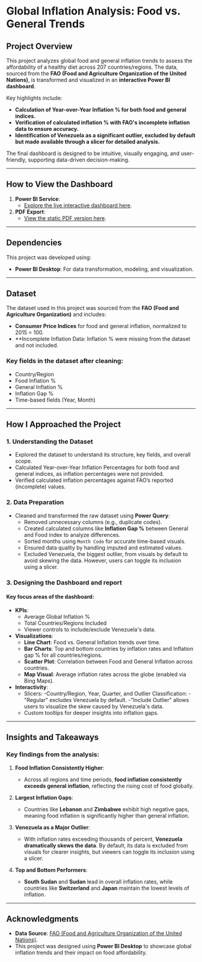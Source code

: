 # **Global Inflation Analysis: Food vs. General Trends**

## **Project Overview**
This project analyzes global food and general inflation trends to assess the affordability of a healthy diet across 207 countries/regions. The data, sourced from the **FAO (Food and Agriculture Organization of the United Nations)**, is transformed and visualized in an **interactive Power BI dashboard**.

Key highlights include:
- **Calculation of Year-over-Year Inflation % for both food and general indices.**
- **Verification of calculated inflation % with FAO's incomplete inflation data to ensure accuracy.**
- **Identification of Venezuela as a significant outlier, excluded by default but made available through a slicer for detailed analysis.**

The final dashboard is designed to be intuitive, visually engaging, and user-friendly, supporting data-driven decision-making.

---

## **How to View the Dashboard**
1. **Power BI Service**:
   - [Explore the live interactive dashboard here](https://app.powerbi.com/view?r=eyJrIjoiZjYyYzJjMWItMjg2OC00Y2VmLWJkOTItNThhZDYzZGQ1MDY5IiwidCI6ImI4NjBiZTJmLTI1ZGMtNDc0ZC1iNzJiLTIxZmQ4YzA0NGRiMCJ9&pageName=b35b204faeea5202239e).
2. **PDF Export**:
   - [View the static PDF version here](https://github.com/A-shiket/Global_Inflation_Analysis-Power-BI/blob/main/Global_Inflation_Analysis_by_Aakash_Shiket.pdf).

---

## **Dependencies**
This project was developed using:
- **Power BI Desktop**: For data transformation, modeling, and visualization.

---

## **Dataset**
The dataset used in this project was sourced from the **FAO (Food and Agriculture Organization)** and includes:
- **Consumer Price Indices** for food and general inflation, normalized to 2015 = 100.
- **Incomplete Inflation Data: Inflation % were missing from the dataset and not included.

### **Key fields in the dataset after cleaning**:
- Country/Region
- Food Inflation %
- General Inflation %
- Inflation Gap %
- Time-based fields (Year, Month)

---

## **How I Approached the Project**

### **1. Understanding the Dataset**
- Explored the dataset to understand its structure, key fields, and overall scope.
- Calculated Year-over-Year Inflation Percentages for both food and general indices, as inflation percentages were not provided.
- Verified calculated inflation percentages against FAO’s reported (incomplete) values.


### **2. Data Preparation**
- Cleaned and transformed the raw dataset using **Power Query**:
  - Removed unnecessary columns (e.g., duplicate codes).
  - Created calculated columns like **Inflation Gap %** between General and Food index to analyze differences.
  - Sorted months using `Month Code` for accurate time-based visuals.
  - Ensured data quality by handling imputed and estimated values.
  - Excluded Venezuela, the biggest outlier, from visuals by default to avoid skewing the data. However, users can toggle its inclusion using a slicer.


### **3. Designing the Dashboard and report**
#### **Key focus areas of the dashboard**:
- **KPIs**:
  - Average Global Inflation %
  - Total Countries/Regions Included
  - Viewer controls to include/exclude Venezuela's data.
- **Visualizations**:
  - **Line Chart**: Food vs. General Inflation trends over time.
  - **Bar Charts**: Top and bottom countries by inflation rates and Inflation gap % for all countries/regions.
  - **Scatter Plot**: Correlation between Food and General Inflation across countries.
  - **Map Visual**: Average inflation rates across the globe (enabled via Bing Maps).
- **Interactivity**:
  - Slicers:
    -Country/Region, Year, Quarter, and Outlier Classification:
            -"Regular" excludes Venezuela by default.
            -"Include Outlier" allows users to visualize the skew caused by Venezuela's data.
  - Custom tooltips for deeper insights into inflation gaps.

---

## **Insights and Takeaways**
### **Key findings from the analysis**:
1. **Food Inflation Consistently Higher**:
   - Across all regions and time periods, **food inflation consistently exceeds general inflation**, reflecting the rising cost of food globally.
   
2. **Largest Inflation Gaps**:
   - Countries like **Lebanon** and **Zimbabwe** exhibit high negative gaps, meaning food inflation is significantly higher than general inflation.
   
3. **Venezuela as a Major Outlier**:
   - With inflation rates exceeding thousands of percent, **Venezuela dramatically skews the data**. By default, its data is excluded from visuals for clearer insights, but viewers can toggle its inclusion using a slicer.

4. **Top and Bottom Performers**:
   - **South Sudan** and **Sudan** lead in overall inflation rates, while countries like **Switzerland** and **Japan** maintain the lowest levels of inflation.

---

## **Acknowledgments**
- **Data Source**: [FAO (Food and Agriculture Organization of the United Nations)](https://www.fao.org/faostat/en/#data/CAHD).
- This project was designed using **Power BI Desktop** to showcase global inflation trends and their impact on food affordability.


